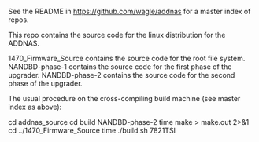 See the README in https://github.com/wagle/addnas for a master index of repos.

This repo contains the source code for the linux distribution for the ADDNAS.

1470_Firmware_Source contains the source code for the root file system.
NANDBD-phase-1 contains the source code for the first phase of the upgrader.
NANDBD-phase-2 contains the source code for the second phase of the upgrader.

The usual procedure on the cross-compiling build machine (see master index as above):

cd addnas_source
cd build NANDBD-phase-2
time make > make.out 2>&1
cd ../1470_Firmware_Source
time ./build.sh 7821TSI
